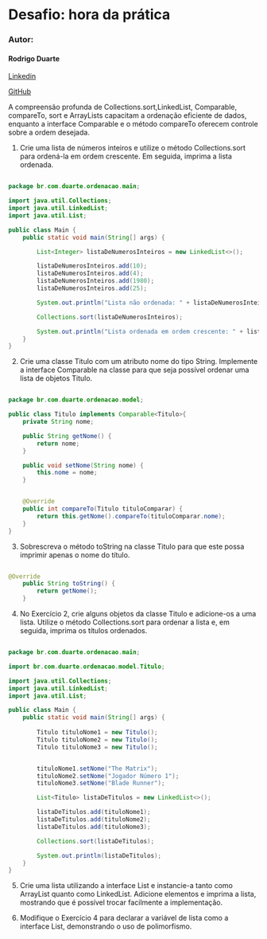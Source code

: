# Desafio: hora da prática

### Autor:

#### Rodrigo Duarte

[Linkedin](https://www.linkedin.com/in/rodrigoduar-te/)

[GitHub](https://github.com/rodrigoduartesilva/)

A compreensão profunda de Collections.sort,LinkedList, Comparable, compareTo, sort e ArrayLists capacitam a ordenação eficiente de dados, enquanto a interface Comparable e o método compareTo oferecem controle sobre a ordem desejada.

1. Crie uma lista de números inteiros e utilize o método Collections.sort para ordená-la em ordem crescente. Em seguida, imprima a lista ordenada.

```Java

package br.com.duarte.ordenacao.main;

import java.util.Collections;
import java.util.LinkedList;
import java.util.List;

public class Main {
    public static void main(String[] args) {

        List<Integer> listaDeNumerosInteiros = new LinkedList<>();

        listaDeNumerosInteiros.add(10);
        listaDeNumerosInteiros.add(4);
        listaDeNumerosInteiros.add(1980);
        listaDeNumerosInteiros.add(25);

        System.out.println("Lista não ordenada: " + listaDeNumerosInteiros);

        Collections.sort(listaDeNumerosInteiros);

        System.out.println("Lista ordenada em ordem crescente: " + listaDeNumerosInteiros);
    }
}
```

2. Crie uma classe Titulo com um atributo nome do tipo String. Implemente a interface Comparable na classe para que seja possível ordenar uma lista de objetos Titulo.

```Java

package br.com.duarte.ordenacao.model;

public class Titulo implements Comparable<Titulo>{
    private String nome;

    public String getNome() {
        return nome;
    }

    public void setNome(String nome) {
        this.nome = nome;
    }


    @Override
    public int compareTo(Titulo tituloComparar) {
        return this.getNome().compareTo(tituloComparar.nome);
    }
}


```

3. Sobrescreva o método toString na classe Titulo para que este possa imprimir apenas o nome do título.

```Java

@Override
    public String toString() {
        return getNome();
    }


```

4. No Exercício 2, crie alguns objetos da classe Titulo e adicione-os a uma lista. Utilize o método Collections.sort para ordenar a lista e, em seguida, imprima os títulos ordenados.

```Java

package br.com.duarte.ordenacao.main;

import br.com.duarte.ordenacao.model.Titulo;

import java.util.Collections;
import java.util.LinkedList;
import java.util.List;

public class Main {
    public static void main(String[] args) {
        
        Titulo tituloNome1 = new Titulo();
        Titulo tituloNome2 = new Titulo();
        Titulo tituloNome3 = new Titulo();


        tituloNome1.setNome("The Matrix");
        tituloNome2.setNome("Jogador Número 1");
        tituloNome3.setNome("Blade Runner");

        List<Titulo> listaDeTitulos = new LinkedList<>();

        listaDeTitulos.add(tituloNome1);
        listaDeTitulos.add(tituloNome2);
        listaDeTitulos.add(tituloNome3);

        Collections.sort(listaDeTitulos);

        System.out.println(listaDeTitulos);
    }
}


```

5. Crie uma lista utilizando a interface List e instancie-a tanto como ArrayList quanto como LinkedList. Adicione elementos e imprima a lista, mostrando que é possível trocar facilmente a implementação.

6. Modifique o Exercício 4 para declarar a variável de lista como a interface List, demonstrando o uso de polimorfismo.
